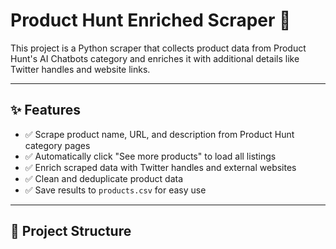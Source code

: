 # Product Hunt Enriched Scraper 🚀

This project is a Python scraper that collects product data from Product Hunt's AI Chatbots category and enriches it with additional details like Twitter handles and website links.

---

## ✨ Features

- ✅ Scrape product name, URL, and description from Product Hunt category pages  
- ✅ Automatically click "See more products" to load all listings  
- ✅ Enrich scraped data with Twitter handles and external websites  
- ✅ Clean and deduplicate product data  
- ✅ Save results to `products.csv` for easy use

---

## 📂 Project Structure

